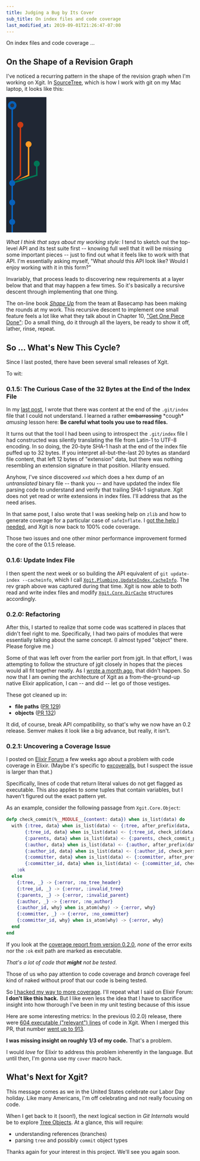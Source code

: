 ```yaml
---
title: Judging a Bug by Its Cover
sub_title: On index files and code coverage
last_modified_at: 2019-09-01T21:26:47-07:00
---
```


On index files and code coverage …

## On the Shape of a Revision Graph

I've noticed a recurring pattern in the shape of the revision graph when I'm working on Xgit. In [SourceTree](https://www.sourcetreeapp.com), which is how I work with git on my Mac laptop, it looks like this:

![rev-graph](/assets/images/posts/2019/2019-08-25-rev-graph-shape.png)

_What I think that says about my working style:_ I tend to sketch out the top-level API and its test suite first -- knowing full well that it will be missing some important pieces -- just to find out what it feels like to work with that API. I'm essentially asking myself, "What _should_ this API look like? Would I enjoy working with it in this form?"

Invariably, that process leads to discovering new requirements at a layer below that and that may happen a few times. So it's basically a recursive descent through implementing that one thing.

The on-line book [_Shape Up_](https://basecamp.com/shapeup) from the team at Basecamp has been making the rounds at my work. This recursive descent to implement one small feature feels a lot like what they talk about in Chapter 10, ["Get One Piece Done"](https://basecamp.com/shapeup/3.2-chapter-10): Do a small thing, do it through all the layers, be ready to show it off, lather, rinse, repeat.

## So … What's New This Cycle?

Since I last posted, there have been several small releases of Xgit.

To wit:

### 0.1.5: The Curious Case of the 32 Bytes at the End of the Index File

In my [last post](/all-the-worlds-a-git-stage/#help-wanted), I wrote that there was content at the end of the `.git/index` file that I could not understand. I learned a rather ~~embarrassing~~ \*cough\* _amusing_ lesson here: **Be careful what tools you use to read files.**

It turns out that the tool I had been using to introspect the `.git/index` file I had constructed was silently translating the file from Latin-1 to UTF-8 encoding. In so doing, the 20-byte SHA-1 hash at the end of the index file puffed up to 32 bytes. If you interpret all-but-the-last 20 bytes as standard file content, that left 12 bytes of "extension" data, but there was nothing resembling an extension signature in that position. Hilarity ensued.

Anyhow, I've since discovered `xxd` which does a hex dump of an _untranslated_ binary file -- thank you -- and have updated the index file parsing code to understand and verify that trailing SHA-1 signature. Xgit does not yet read or write extensions in index files. I'll address that as the need arises.

In that same post, I also wrote that I was seeking help on `zlib` and how to generate coverage for a particular case of `safeInflate`. I [got the help I needed](https://github.com/elixir-git/xgit/issues/50#issuecomment-522357816), and Xgit is now back to 100% code coverage.

Those two issues and one other minor performance improvement formed the core of the 0.1.5 release.

### 0.1.6: Update Index File

I then spent the next week or so building the API equivalent of `git update-index --cacheinfo`, which I call [`Xgit.Plumbing.UpdateIndex.CacheInfo`](https://hexdocs.pm/xgit/0.1.6/Xgit.Plumbing.UpdateIndex.CacheInfo.html#content). The rev graph above was captured during that time. Xgit is now able to both read and write index files and modify [`Xgit.Core.DirCache`](https://hexdocs.pm/xgit/0.1.6/Xgit.Core.DirCache.html#content) structures accordingly.


### 0.2.0: Refactoring

After this, I started to realize that some code was scattered in places that didn't feel right to me. Specifically, I had two pairs of modules that were essentially talking about the same concept. (I almost typed "object" there. Please forgive me.)

Some of that was left over from the earlier port from jgit. In that effort, I was attempting to follow the structure of jgit closely in hopes that the pieces would all fit together neatly. As I [wrote a month ago](/burning-down-the-house/), that didn't happen. So now that I am owning the architecture of Xgit as a from-the-ground-up native Elixir application, I can -- and did -- let go of those vestiges.

These got cleaned up in:

* **file paths** ([PR 129](https://github.com/elixir-git/xgit/pull/129))
* **objects** ([PR 132](https://github.com/elixir-git/xgit/pull/132))

It did, of course, break API compatibility, so that's why we now have an 0.2 release. Semver makes it look like a big advance, but really, it isn't.

### 0.2.1: Uncovering a Coverage Issue

I posted on [Elixir Forum](https://elixirforum.com/t/save-my-from-myself-code-coverage-misses-lines-that-return-a-literal/24931) a few weeks ago about a problem with code coverage in Elixir. (Maybe it's specific to [excoveralls](https://github.com/parroty/excoveralls/issues/146), but I suspect the issue is larger than that.)

Specifically, lines of code that return literal values do not get flagged as executable. This also applies to _some_ tuples that contain variables, but I haven't figured out the exact pattern yet.

As an example, consider the following passage from `Xgit.Core.Object`:

```elixir
defp check_commit(%__MODULE__{content: data}) when is_list(data) do
  with {:tree, data} when is_list(data) <- {:tree, after_prefix(data, 'tree ')},
       {:tree_id, data} when is_list(data) <- {:tree_id, check_id(data)},
       {:parents, data} when is_list(data) <- {:parents, check_commit_parents(data)},
       {:author, data} when is_list(data) <- {:author, after_prefix(data, 'author ')},
       {:author_id, data} when is_list(data) <- {:author_id, check_person_ident(data)},
       {:committer, data} when is_list(data) <- {:committer, after_prefix(data, 'committer ')},
       {:committer_id, data} when is_list(data) <- {:committer_id, check_person_ident(data)} do
    :ok
  else
    {:tree, _} -> {:error, :no_tree_header}
    {:tree_id, _} -> {:error, :invalid_tree}
    {:parents, _} -> {:error, :invalid_parent}
    {:author, _} -> {:error, :no_author}
    {:author_id, why} when is_atom(why) -> {:error, why}
    {:committer, _} -> {:error, :no_committer}
    {:committer_id, why} when is_atom(why) -> {:error, why}
  end
end
```

If you look at the [coverage report from version 0.2.0](https://coveralls.io/builds/25412181/source?filename=lib/xgit/core/object.ex#L225), _none_ of the error exits nor the `:ok` exit path are marked as executable.

_That's a lot of code that **might** not be tested._

Those of us who pay attention to code coverage and _branch_ coverage feel kind of naked without proof that our code is being tested.

So [I hacked my way to more coverage](https://github.com/elixir-git/xgit/pull/122.). I'll repeat what I said on Elixir Forum: **I don't like this hack.** But I like even less the idea that I have to sacrifice insight into how thorough I've been in my unit testing because of this issue

Here are some interesting metrics: In the previous (0.2.0) release, there were [604 executable ("relevant") lines](https://coveralls.io/builds/25412181) of code in Xgit. When I merged this PR, that number [went up to 913](https://coveralls.io/builds/25469915).

**I was missing insight on roughly 1/3 of my code.** That's a problem.

I would _love_ for Elixir to address this problem inherently in the language. But until then, I'm gonna use my `cover` macro hack.

## What's Next for Xgit?

This message comes as we in the United States celebrate our Labor Day holiday. Like many Americans, I'm off celebrating and not really focusing on code.

When I get back to it (soon!), the next logical section in _Git Internals_ would be to explore [Tree Objects](https://git-scm.com/book/en/v2/Git-Internals-Git-Objects#_tree_objects). At a glance, this will require:

* understanding references (branches)
* parsing `tree` and possibly `commit` object types

Thanks again for your interest in this project. We'll see you again soon.
